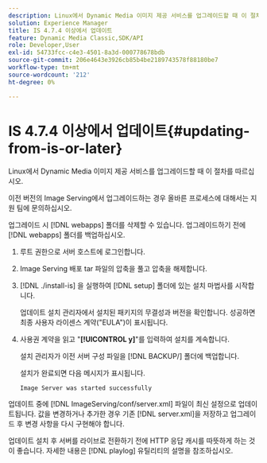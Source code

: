 ```yaml
---
description: Linux에서 Dynamic Media 이미지 제공 서비스를 업그레이드할 때 이 절차를 따르십시오.
solution: Experience Manager
title: IS 4.7.4 이상에서 업데이트
feature: Dynamic Media Classic,SDK/API
role: Developer,User
exl-id: 54733fcc-c4e3-4501-8a3d-000778678bdb
source-git-commit: 206e4643e3926cb85b4be2189743578f88180be7
workflow-type: tm+mt
source-wordcount: '212'
ht-degree: 0%

---
```


# IS 4.7.4 이상에서 업데이트{#updating-from-is-or-later}

Linux에서 Dynamic Media 이미지 제공 서비스를 업그레이드할 때 이 절차를 따르십시오.

이전 버전의 Image Serving에서 업그레이드하는 경우 올바른 프로세스에 대해서는 지원 팀에 문의하십시오.

업그레이드 시 [!DNL webapps] 폴더를 삭제할 수 있습니다. 업그레이드하기 전에 [!DNL webapps] 폴더를 백업하십시오.

1. 루트 권한으로 서버 호스트에 로그인합니다.
1. Image Serving 배포 tar 파일의 압축을 풀고 압축을 해제합니다.
1. [!DNL ./install-is] 을 실행하여 [!DNL setup] 폴더에 있는 설치 마법사를 시작합니다.

   업데이트 설치 관리자에서 설치된 패키지의 무결성과 버전을 확인합니다. 성공하면 최종 사용자 라이센스 계약(&quot;EULA&quot;)이 표시됩니다.
1. 사용권 계약을 읽고 &quot;**[!UICONTROL y]**&quot;를 입력하여 설치를 계속합니다.

   설치 관리자가 이전 서버 구성 파일을 [!DNL BACKUP/] 폴더에 백업합니다.

   설치가 완료되면 다음 메시지가 표시됩니다.

   `Image Server was started successfully`

업데이트 중에 [!DNL ImageServing/conf/server.xml] 파일이 최신 설정으로 업데이트됩니다. 값을 변경하거나 추가한 경우 기존 [!DNL server.xml]을 저장하고 업그레이드 후 변경 사항을 다시 구현해야 합니다.

업데이트 설치 후 서버를 라이브로 전환하기 전에 HTTP 응답 캐시를 따뜻하게 하는 것이 좋습니다. 자세한 내용은 [!DNL playlog] 유틸리티의 설명을 참조하십시오.
